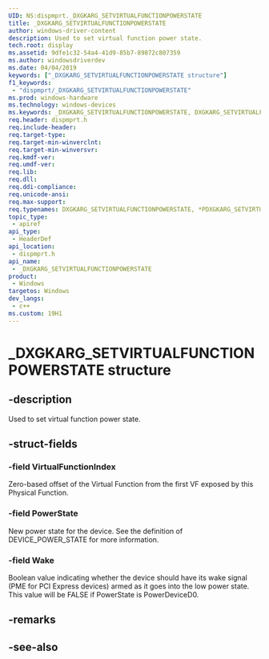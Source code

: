 ```yaml
---
UID: NS:dispmprt._DXGKARG_SETVIRTUALFUNCTIONPOWERSTATE
title: _DXGKARG_SETVIRTUALFUNCTIONPOWERSTATE
author: windows-driver-content
description: Used to set virtual function power state.
tech.root: display
ms.assetid: 9dfe1c32-54a4-41d9-85b7-89872c807359
ms.author: windowsdriverdev
ms.date: 04/04/2019 
keywords: ["_DXGKARG_SETVIRTUALFUNCTIONPOWERSTATE structure"]
f1_keywords:
 - "dispmprt/_DXGKARG_SETVIRTUALFUNCTIONPOWERSTATE"
ms.prod: windows-hardware
ms.technology: windows-devices
ms.keywords: _DXGKARG_SETVIRTUALFUNCTIONPOWERSTATE, DXGKARG_SETVIRTUALFUNCTIONPOWERSTATE, *PDXGKARG_SETVIRTUALFUNCTIONPOWERSTATE, 
req.header: dispmprt.h
req.include-header:
req.target-type:
req.target-min-winverclnt: 
req.target-min-winversvr:
req.kmdf-ver:
req.umdf-ver:
req.lib:
req.dll:
req.ddi-compliance:
req.unicode-ansi:
req.max-support:
req.typenames: DXGKARG_SETVIRTUALFUNCTIONPOWERSTATE, *PDXGKARG_SETVIRTUALFUNCTIONPOWERSTATE
topic_type: 
 - apiref
api_type: 
 - HeaderDef
api_location: 
 - dispmprt.h
api_name: 
 - _DXGKARG_SETVIRTUALFUNCTIONPOWERSTATE
product: 
 - Windows
targetos: Windows
dev_langs:
 - c++
ms.custom: 19H1
---
```


# _DXGKARG_SETVIRTUALFUNCTIONPOWERSTATE structure

## -description

Used to set virtual function power state.

## -struct-fields

### -field VirtualFunctionIndex

Zero-based offset of the Virtual Function from the first VF exposed by this Physical Function.

### -field PowerState

New power state for the device.  See the definition of DEVICE_POWER_STATE for more information.

### -field Wake
 
Boolean value indicating whether the device should have its wake signal (PME for PCI Express devices) armed as it goes into the low power state.  This value will be FALSE if PowerState is PowerDeviceD0.

## -remarks

## -see-also
